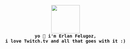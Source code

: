 <p align="center">
  <img src="https://cdn.7tv.app/emote/64407ade6fab698d27de11c3/4x.webp" height=90><br>

<samp>
    <b>yo 🤠<b> i'm Erlan Felugoz,
    <br>
    i love Twitch.tv and all that goes with it :)
    <br><br>
<samp>
